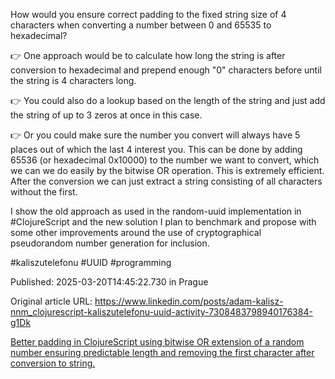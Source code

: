 How would you ensure correct padding to the fixed string size of 4 characters when converting a number between 0 and 65535 to hexadecimal?


👉 One approach would be to calculate how long the string is after conversion to hexadecimal and prepend enough "0" characters before until the string is 4 characters long.


👉 You could also do a lookup based on the length of the string and just add the string of up to 3 zeros at once in this case.


👉 Or you could make sure the number you convert will always have 5 places out of which the last 4 interest you. This can be done by adding 65536 (or hexadecimal 0x10000) to the number we want to convert, which we can we do easily by the bitwise OR operation. This is extremely efficient. After the conversion we can just extract a string consisting of all characters without the first.


I show the old approach as used in the random-uuid implementation in #ClojureScript and the new solution I plan to benchmark and propose with some other improvements around the use of cryptographical pseudorandom number generation for inclusion.


#kaliszutelefonu #UUID #programming


Published: 2025-03-20T14:45:22.730 in Prague

Original article URL: https://www.linkedin.com/posts/adam-kalisz-nnm_clojurescript-kaliszutelefonu-uuid-activity-7308483798940176384-g1Dk

[Better padding in ClojureScript using bitwise OR extension of a random number ensuring predictable length and removing the first character after conversion to string.](./media/better-padding-in-clojurescript.png)
